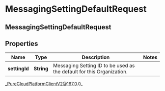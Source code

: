 # MessagingSettingDefaultRequest

## MessagingSettingDefaultRequest

## Properties

|Name | Type | Description | Notes|
|------------ | ------------- | ------------- | -------------|
| **settingId** | **String** | Messaging Setting ID to be used as the default for this Organization. | |



_PureCloudPlatformClientV2@167.0.0_
